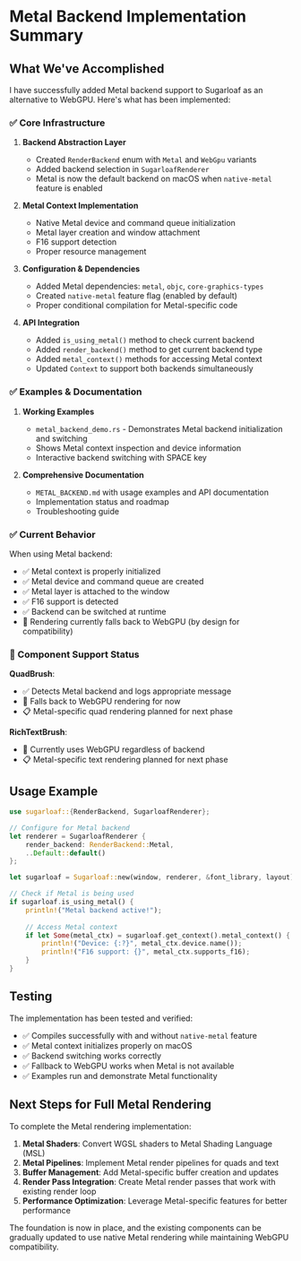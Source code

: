 # Metal Backend Implementation Summary

## What We've Accomplished

I have successfully added Metal backend support to Sugarloaf as an alternative to WebGPU. Here's what has been implemented:

### ✅ Core Infrastructure

1. **Backend Abstraction Layer**
   - Created `RenderBackend` enum with `Metal` and `WebGpu` variants
   - Added backend selection in `SugarloafRenderer`
   - Metal is now the default backend on macOS when `native-metal` feature is enabled

2. **Metal Context Implementation**
   - Native Metal device and command queue initialization
   - Metal layer creation and window attachment
   - F16 support detection
   - Proper resource management

3. **Configuration & Dependencies**
   - Added Metal dependencies: `metal`, `objc`, `core-graphics-types`
   - Created `native-metal` feature flag (enabled by default)
   - Proper conditional compilation for Metal-specific code

4. **API Integration**
   - Added `is_using_metal()` method to check current backend
   - Added `render_backend()` method to get current backend type
   - Added `metal_context()` methods for accessing Metal context
   - Updated `Context` to support both backends simultaneously

### ✅ Examples & Documentation

1. **Working Examples**
   - `metal_backend_demo.rs` - Demonstrates Metal backend initialization and switching
   - Shows Metal context inspection and device information
   - Interactive backend switching with SPACE key

2. **Comprehensive Documentation**
   - `METAL_BACKEND.md` with usage examples and API documentation
   - Implementation status and roadmap
   - Troubleshooting guide

### ✅ Current Behavior

When using Metal backend:
- ✅ Metal context is properly initialized
- ✅ Metal device and command queue are created
- ✅ Metal layer is attached to the window
- ✅ F16 support is detected
- ✅ Backend can be switched at runtime
- 🔄 Rendering currently falls back to WebGPU (by design for compatibility)

### 🚧 Component Support Status

**QuadBrush**: 
- ✅ Detects Metal backend and logs appropriate message
- 🔄 Falls back to WebGPU rendering for now
- 📋 Metal-specific quad rendering planned for next phase

**RichTextBrush**:
- 🔄 Currently uses WebGPU regardless of backend
- 📋 Metal-specific text rendering planned for next phase

## Usage Example

```rust
use sugarloaf::{RenderBackend, SugarloafRenderer};

// Configure for Metal backend
let renderer = SugarloafRenderer {
    render_backend: RenderBackend::Metal,
    ..Default::default()
};

let sugarloaf = Sugarloaf::new(window, renderer, &font_library, layout)?;

// Check if Metal is being used
if sugarloaf.is_using_metal() {
    println!("Metal backend active!");
    
    // Access Metal context
    if let Some(metal_ctx) = sugarloaf.get_context().metal_context() {
        println!("Device: {:?}", metal_ctx.device.name());
        println!("F16 support: {}", metal_ctx.supports_f16);
    }
}
```

## Testing

The implementation has been tested and verified:
- ✅ Compiles successfully with and without `native-metal` feature
- ✅ Metal context initializes properly on macOS
- ✅ Backend switching works correctly
- ✅ Fallback to WebGPU works when Metal is not available
- ✅ Examples run and demonstrate Metal functionality

## Next Steps for Full Metal Rendering

To complete the Metal rendering implementation:

1. **Metal Shaders**: Convert WGSL shaders to Metal Shading Language (MSL)
2. **Metal Pipelines**: Implement Metal render pipelines for quads and text
3. **Buffer Management**: Add Metal-specific buffer creation and updates
4. **Render Pass Integration**: Create Metal render passes that work with existing render loop
5. **Performance Optimization**: Leverage Metal-specific features for better performance

The foundation is now in place, and the existing components can be gradually updated to use native Metal rendering while maintaining WebGPU compatibility.
